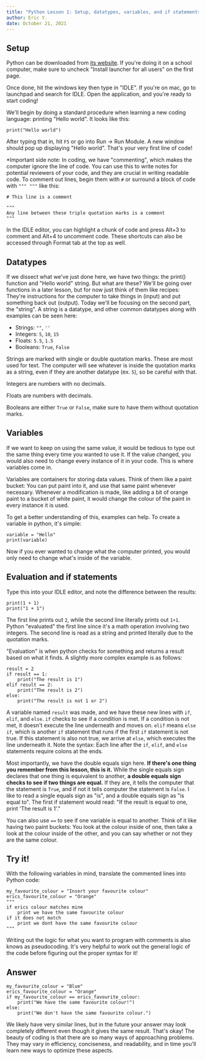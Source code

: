 ```yaml
---
title: "Python Lesson 1: Setup, datatypes, variables, and if statements"
author: Eric Y.
date: October 21, 2021
---
```


## Setup

Python can be downloaded from [its website](https://www.python.org/).
If you're doing it on a school computer,
make sure to uncheck "Install launcher for all users"
on the first page.

Once done, hit the windows key then type in "IDLE".
If you're on mac, go to launchpad and search for IDLE.
Open the application, and you're ready to start coding!

We'll begin by doing a standard procedure
when learning a new coding language:
printing "Hello world".
It looks like this:

    print("Hello world")

After typing that in,
hit `F5` or go into Run -> Run Module.
A new window should pop up displaying "Hello world".
That's your very first line of code!

\*Important side note:
In coding, we have "commenting",
which makes the computer ignore the line of code.
You can use this to write notes
for potential reviewers of your code,
and they are crucial in writing readable code.
To comment out lines, begin them with `#`
or surround a block of code with `""" """` like this:

    # This line is a comment

    """
    Any line between these triple quotation marks is a comment
    """

In the IDLE editor,
you can highlight a chunk of code and press Alt+3 to comment
and Alt+4 to uncomment code.
These shortcuts can also be accessed
through Format tab at the top as well.

## Datatypes

If we dissect what we've just done here, we have two things:
the print() function and "Hello world" string.
But what are these?
We'll be going over functions in a later lesson,
but for now just think of them like recipes:
They're instructions for the computer to take things in (input)
and put something back out (output).
Today we'll be focusing on the second part, the "string".
A string is a datatype,
and other common datatypes along with examples can be seen here:

- Strings: `""`, `''`
- Integers: `5`, `10`, `15`
- Floats: `5.5`, `1.5`
- Booleans: `True`, `False`

Strings are marked with single or double quotation marks.
These are most used for text.
The computer will see
whatever is inside the quotation marks
as a string,
even if they are another datatype (ex. `5`),
so be careful with that.

Integers are numbers with no decimals.

Floats are numbers with decimals.

Booleans are either `True` or `False`,
make sure to have them without quotation marks.

## Variables

If we want to keep on using the same value,
it would be tedious to type out the same thing
every time you wanted to use it.
If the value changed,
you would also need to change every instance of it in your code.
This is where variables come in.

Variables are containers for storing data values.
Think of them like a paint bucket:
You can put paint into it,
and use that same paint whenever necessary.
Whenever a modification is made,
like adding a bit of orange paint to a bucket of white paint,
it would change the colour of the paint
in every instance it is used.

To get a better understanding of this,
examples can help.
To create a variable in python, it's simple:

    variable = "Hello"
    print(variable)

Now if you ever wanted to change what the computer printed,
you would only need to change what's inside of the variable.

## Evaluation and if statements

Type this into your IDLE editor,
and note the difference between the results:

    print(1 + 1)
    print("1 + 1")

The first line prints out `2`,
while the second line literally prints out `1+1`.
Python "evaluated" the first line
since it's a math operation involving two integers.
The second line is read as a string
and printed literally due to the quotation marks.

"Evaluation" is when python checks for something
and returns a result based on what it finds.
A slightly more complex example is as follows:

    result = 2
    if result == 1:
        print("The result is 1")
    elif result == 2:
        print("The result is 2")
    else:
        print("The result is not 1 or 2")

A variable named `result` was made,
and we have these new lines with `if`, `elif`, and `else`.
`if` checks to see if a condition is met.
If a condition is not met,
it doesn't execute the line underneath and moves on.
`elif` means `else if`,
which is another `if` statement that runs
if the first `if` statement is not true.
If this statement is also not true, we arrive at `else`,
which executes the line underneath it.
Note the syntax:
Each line after the `if`, `elif`, and `else` statements
require colons at the ends.

Most importantly, we have the double equals sign here.
**If there's one thing you remember from this lesson,
this is it.**
While the single equals sign declares
that one thing is equivalent to another,
**a double equals sign checks to see if two things are equal.**
If they are, it tells the computer that the statement is `True`,
and if not it tells computer the statement is `False`.
I like to read a single equals sign as "is",
and a double equals sign as "is equal to".
The first if statement would read:
"If the result is equal to one,
print 'The result is 1'."

You can also use `==`
to see if one variable is equal to another.
Think of it like having two paint buckets:
You look at the colour inside of one,
then take a look at the colour inside of the other,
and you can say whether or not they are the same colour.

## Try it!

With the following variables in mind,
translate the commented lines into Python code:

    my_favourite_colour = "Insert your favourite colour"
    erics_favourite_colour = "Orange"
    """
    if erics colour matches mine
        print we have the same favourite colour
    if it does not match
        print we dont have the same favourite colour
    """

Writing out the logic for what you want to program with comments
is also knows as pseudocoding.
It's very helpful to work out the general logic of the code
before figuring out the proper syntax for it!

## Answer

    my_favourite_colour = "Blue"
    erics_favourite_colour = "Orange"
    if my_favourite_colour == erics_favourite_colour:
        print("We have the same favourite colour!")
    else:
        print("We don't have the same favourite colour.")

We likely have very similar lines,
but in the future your answer may look completely different
even though it gives the same result.
That's okay!
The beauty of coding is
that there are so many ways of approaching problems.
They may vary in efficiency, conciseness, and readability,
and in time you'll learn new ways to optimize these aspects.
